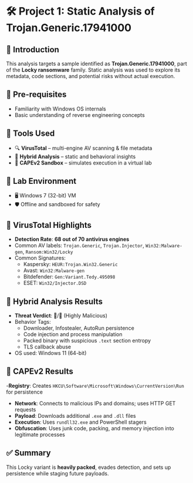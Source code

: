 # 🛠️ Project 1: Static Analysis of Trojan.Generic.17941000

## 🧩 Introduction
This analysis targets a sample identified as **Trojan.Generic.17941000**, part of the **Locky ransomware** family. Static analysis was used to explore its metadata, code sections, and potential risks without actual execution.

## 🧠 Pre-requisites
- Familiarity with Windows OS internals
- Basic understanding of reverse engineering concepts

## 🧪 Tools Used
- 🔍 **VirusTotal** – multi-engine AV scanning & file metadata
- 🧠 **Hybrid Analysis** – static and behavioral insights
- 🧬 **CAPEv2 Sandbox** – simulates execution in a virtual lab

## 🧪 Lab Environment
- 🖥️ Windows 7 (32-bit) VM
- 🛡️ Offline and sandboxed for safety

## 🔬 VirusTotal Highlights
- **Detection Rate**: **68 out of 70 antivirus engines**
- Common AV labels: `Trojan.Generic`, `Trojan.Injector`, `Win32:Malware-gen`, `Ransom:Win32/Locky`
- Common Signatures:
  - Kaspersky: `HEUR:Trojan.Win32.Generic`
  - Avast: `Win32:Malware-gen`
  - Bitdefender: `Gen:Variant.Tedy.495098`
  - ESET: `Win32/Injector.DSD`

## 🔎 Hybrid Analysis Results
- **Threat Verdict**: 💯/💯 (Highly Malicious)
- Behavior Tags:
  - Downloader, Infostealer, AutoRun persistence
  - Code injection and process manipulation
  - Packed binary with suspicious `.text` section entropy
  - TLS callback abuse
- OS used: Windows 11 (64-bit)

## 🔧 CAPEv2 Results
-**Registry**: Creates `HKCU\Software\Microsoft\Windows\CurrentVersion\Run` for persistence
- **Network**: Connects to malicious IPs and domains; uses HTTP GET requests
- **Payload**: Downloads additional `.exe` and `.dll` files
- **Execution**: Uses `rundll32.exe` and PowerShell stagers
- **Obfuscation**: Uses junk code, packing, and memory injection into legitimate processes

## ✅ Summary
This Locky variant is **heavily packed**, evades detection, and sets up persistence while staging future payloads.
